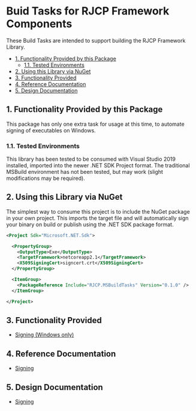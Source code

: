 # Buid Tasks for RJCP Framework Components <!-- omit in toc -->

These Build Tasks are intended to support building the RJCP Framework Library.

- [1. Functionality Provided by this Package](#1-functionality-provided-by-this-package)
  - [1.1. Tested Environments](#11-tested-environments)
- [2. Using this Library via NuGet](#2-using-this-library-via-nuget)
- [3. Functionality Provided](#3-functionality-provided)
- [4. Reference Documentation](#4-reference-documentation)
- [5. Design Documentation](#5-design-documentation)

## 1. Functionality Provided by this Package

This package has only one extra task for usage at this time, to automate signing
of executables on Windows.

### 1.1. Tested Environments

This library has been tested to be consumed with Visual Studio 2019 installed,
imported into the newer .NET SDK Project format. The traditional MSBuild
environment has not been tested, but may work (slight modifications may be
required).

## 2. Using this Library via NuGet

The simplest way to consume this project is to include the NuGet package in your
own project. This imports the target file and will automatically sign your
binary on build or publish using the .NET SDK package format.

```xml
<Project Sdk="Microsoft.NET.Sdk">

  <PropertyGroup>
    <OutputType>Exe</OutputType>
    <TargetFramework>netcoreapp2.1</TargetFramework>
    <X509SigningCert>signcert.crt</X509SigningCert>
  </PropertyGroup>

  <ItemGroup>
    <PackageReference Include="RJCP.MSBuildTasks" Version="0.1.0" />
  </ItemGroup>

</Project>
```

## 3. Functionality Provided

- [Signing (Windows only)](docs/signing.md)

## 4. Reference Documentation

- [Signing](docs/reference/signing.md)

## 5. Design Documentation

- [Signing](docs/design/signing.md)
